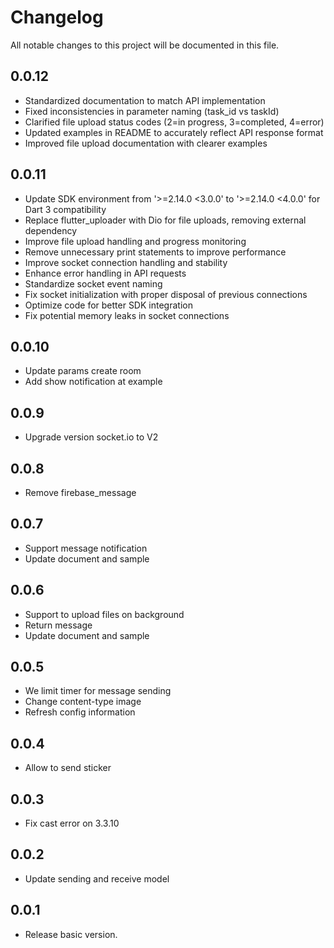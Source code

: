 # Changelog

All notable changes to this project will be documented in this file.

## 0.0.12
- Standardized documentation to match API implementation
- Fixed inconsistencies in parameter naming (task_id vs taskId)
- Clarified file upload status codes (2=in progress, 3=completed, 4=error)
- Updated examples in README to accurately reflect API response format
- Improved file upload documentation with clearer examples

## 0.0.11
- Update SDK environment from '>=2.14.0 <3.0.0' to '>=2.14.0 <4.0.0' for Dart 3 compatibility
- Replace flutter_uploader with Dio for file uploads, removing external dependency
- Improve file upload handling and progress monitoring
- Remove unnecessary print statements to improve performance
- Improve socket connection handling and stability
- Enhance error handling in API requests
- Standardize socket event naming
- Fix socket initialization with proper disposal of previous connections
- Optimize code for better SDK integration
- Fix potential memory leaks in socket connections

## 0.0.10
- Update params create room
- Add show notification at example 

## 0.0.9
- Upgrade version socket.io to V2 

## 0.0.8
- Remove firebase_message

## 0.0.7
- Support message notification
- Update document and sample

## 0.0.6
- Support to upload files on background
- Return message 
- Update document and sample

## 0.0.5
- We limit timer for message sending
- Change content-type image
- Refresh config information

## 0.0.4
- Allow to send sticker

## 0.0.3
- Fix cast error on 3.3.10

## 0.0.2
- Update sending and receive model

## 0.0.1
* Release basic version. 